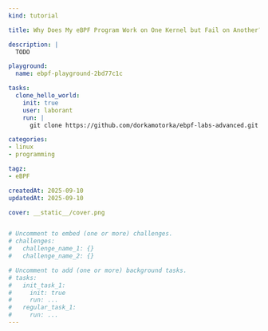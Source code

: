 ```yaml
---
kind: tutorial

title: Why Does My eBPF Program Work on One Kernel but Fail on Another?

description: |
  TODO

playground:
  name: ebpf-playground-2bd77c1c

tasks:
  clone_hello_world:
    init: true
    user: laborant
    run: |
      git clone https://github.com/dorkamotorka/ebpf-labs-advanced.git /home/laborant/ebpf-labs-advanced

categories:
- linux
- programming

tagz:
- eBPF

createdAt: 2025-09-10
updatedAt: 2025-09-10

cover: __static__/cover.png


# Uncomment to embed (one or more) challenges.
# challenges:
#   challenge_name_1: {}
#   challenge_name_2: {}

# Uncomment to add (one or more) background tasks.
# tasks:
#   init_task_1:
#     init: true
#     run: ...
#   regular_task_1:
#     run: ...
---
```



